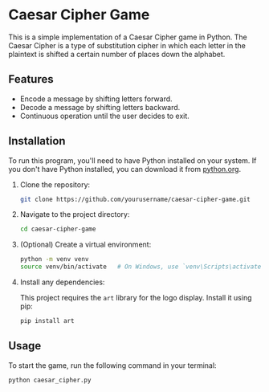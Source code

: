 # Caesar Cipher Game

This is a simple implementation of a Caesar Cipher game in Python. The Caesar Cipher is a type of substitution cipher in which each letter in the plaintext is shifted a certain number of places down the alphabet.

## Features

- Encode a message by shifting letters forward.
- Decode a message by shifting letters backward.
- Continuous operation until the user decides to exit.

## Installation

To run this program, you'll need to have Python installed on your system. If you don't have Python installed, you can download it from [python.org](https://www.python.org/).

1. Clone the repository:

    ```bash
    git clone https://github.com/yourusername/caesar-cipher-game.git
    ```

2. Navigate to the project directory:

    ```bash
    cd caesar-cipher-game
    ```

3. (Optional) Create a virtual environment:

    ```bash
    python -m venv venv
    source venv/bin/activate   # On Windows, use `venv\Scripts\activate`
    ```

4. Install any dependencies:

    This project requires the `art` library for the logo display. Install it using pip:

    ```bash
    pip install art
    ```

## Usage

To start the game, run the following command in your terminal:

```bash
python caesar_cipher.py
